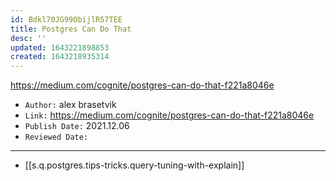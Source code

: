 ```yaml
---
id: Bdkl70JG99ObijlR57TEE
title: Postgres Can Do That
desc: ''
updated: 1643221898853
created: 1643218935314
---
```


<https://medium.com/cognite/postgres-can-do-that-f221a8046e>

- `Author:` alex brasetvik
- `Link:` <https://medium.com/cognite/postgres-can-do-that-f221a8046e>
- `Publish Date:` 2021.12.06
- `Reviewed Date:` 

---

- [[s.q.postgres.tips-tricks.query-tuning-with-explain]]

